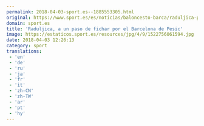 ```yaml
---
permalink: 2018-04-03-sport.es--1885553305.html
original: https://www.sport.es/es/noticias/baloncesto-barca/raduljica-paso-fichar-por-barcelona-pesic-6731511?utm_source=rss-noticias&utm_medium=feed&utm_campaign=baloncesto-barca
domain: sport.es
title: 'Raduljica, a un paso de fichar por el Barcelona de Pesic'
image: https://estaticos.sport.es/resources/jpg/4/9/1522756061594.jpg
date: 2018-04-03 12:26:13
category: sport
translations: 
 - 'en'
 - 'de'
 - 'ru'
 - 'ja'
 - 'fr'
 - 'it'
 - 'zh-CN'
 - 'zh-TW'
 - 'ar'
 - 'pt'
 - 'hy'
---
```


